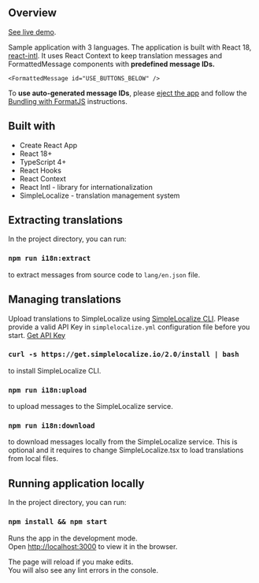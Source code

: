 ## Overview

[See live demo](https://react-intl.simplelocalize.io).

Sample application with 3 languages. The application is built with React 18, [react-intl](https://formatjs.io/docs). It uses React Context to keep translation messages
and FormattedMessage components with **predefined message IDs.** 

```tsx
<FormattedMessage id="USE_BUTTONS_BELOW" />
```
 
To **use auto-generated message IDs**, please [eject the app](https://create-react-app.dev/docs/available-scripts/#npm-run-eject)
 and follow the [Bundling with FormatJS](https://formatjs.io/docs/guides/bundler-plugins/) instructions.

## Built with
- Create React App
- React 18+
- TypeScript 4+
- React Hooks
- React Context
- React Intl - library for internationalization 
- SimpleLocalize - translation management system

## Extracting translations

In the project directory, you can run:
### `npm run i18n:extract`
to extract messages from source code to `lang/en.json` file.


## Managing translations

Upload translations to SimpleLocalize using [SimpleLocalize CLI](https://simplelocalize.io/docs/cli/get-started/).
Please provide a valid API Key in `simplelocalize.yml` configuration file before you start. [Get API Key](https://simplelocalize.io/)

### `curl -s https://get.simplelocalize.io/2.0/install | bash`
to install SimpleLocalize CLI.

### `npm run i18n:upload`
to upload messages to the SimpleLocalize service.

### `npm run i18n:download`
to download messages locally from the SimpleLocalize service. This is optional and it requires to change SimpleLocalize.tsx 
to load translations from local files.

## Running application locally

In the project directory, you can run:

### `npm install && npm start`

Runs the app in the development mode.<br />
Open [http://localhost:3000](http://localhost:3000) to view it in the browser.

The page will reload if you make edits.<br />
You will also see any lint errors in the console.

